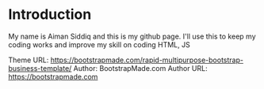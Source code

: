 # Introduction
My name is Aiman Siddiq and this is my github page. I'll use this to keep my coding works and improve my skill on coding HTML, JS

Theme URL: https://bootstrapmade.com/rapid-multipurpose-bootstrap-business-template/
Author: BootstrapMade.com
Author URL: https://bootstrapmade.com